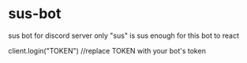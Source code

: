 # sus-bot
sus bot for discord server
only "sus" is sus enough for this bot to react

client.login("TOKEN") //replace TOKEN with your bot's token
